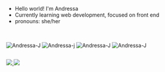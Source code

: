 - Hello world! I'm Andressa 
- Currently learning web development, focused on front end
- pronouns: she/her
##
<div style="display: inline_block"><br>
  <img align="center" alt="Andressa-J" src="https://img.icons8.com/color/48/null/html-5--v1.png"/>
  <img align="center" alt="Andressa-j" src="https://img.icons8.com/color/48/null/css3.png"/>
  <img align="center" alt="Andressa-J" src="https://img.icons8.com/color/48/null/javascript--v1.png"/>
  <img align="center" alt="Andressa-J" src="https://img.icons8.com/color/48/null/visual-studio-code-2019.png"/>
  </div>
  
  ##

<div>
 <a href="https://www.linkedin.com/in/andressa-batista-902722229/" target="_blank">
 <img src="https://img.icons8.com/color/48/null/linkedin.png"/>
 <a href="https://mail.google.com/mail/u/0/?tab=rm&ogbl#inbox?compose=GTvVlcRwQZldnTZRKgBFWpXQxgqdjWJSgmbkMswVCVFrKsTQsVVFnQnJfzbPlSWHqHVKtGKFdPfsr"      target="_blank">
 <img src="https://img.icons8.com/color/48/null/gmail--v1.png"/>
</div>
  
<!---
andressavianab/andressavianab is a ✨ special ✨ repository because its `README.md` (this file) appears on your GitHub profile.
You can click the Preview link to take a look at your changes.
--->
